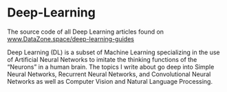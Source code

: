 # Deep-Learning
The source code of all Deep Learning articles found on www.DataZone.space/deep-learning-guides

Deep Learning (DL) is a subset of Machine Learning specializing in the use of Artificial Neural Networks to imitate the thinking functions of the “Neurons” in a human brain. The topics I write about go deep into Simple Neural Networks, Recurrent Neural Networks, and Convolutional Neural Networks as well as Computer Vision and Natural Language Processing.
